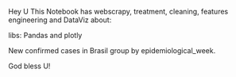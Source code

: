 Hey U
This Notebook has webscrapy, treatment, cleaning, features engineering and DataViz about:

libs: Pandas and plotly

New confirmed cases in Brasil group by epidemiological_week.

God bless U!
